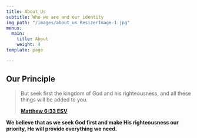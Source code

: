 ```yaml
---
title: About Us
subtitle: Who we are and our identity
img_path: "/images/about_us_ResizerImage-1.jpg"
menus:
  main:
    title: About
    weight: 4
template: page

---
```

## Our Principle

> But seek first the kingdom of God and his righteousness, and all these things will be added to you.
>
> [**Matthew 6:33 ESV**](https://dailydevotion.app/tabs/bible/ENGESVN2ET/Matt/6)

**We believe that as we seek God first and make His righteousness our priority, He will provide everything we need.**